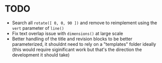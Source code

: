 # TODO

- Search all `rotate([ 0, 0, 90 ])` and remove to reimplement using the `vert` parameter of `line()`
- Fix text overlap issue with `dimensions()` at large scale
- Better handling of the title and revision blocks to be better parameterized, it shouldnt need to rely on a "templates" folder ideally (this would require siginificant work but that's the direction the development it should take)
